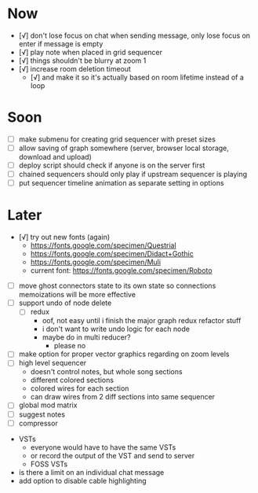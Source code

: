 # Now
- [√] don't lose focus on chat when sending message, only lose focus on enter if message is empty
- [√] play note when placed in grid sequencer
- [√] things shouldn't be blurry at zoom 1
- [√] increase room deletion timeout
	- [√] and make it so it's actually based on room lifetime instead of a loop
	
# Soon
- [ ] make submenu for creating grid sequencer with preset sizes
- [ ] allow saving of graph somewhere (server, browser local storage, download and upload)
- [ ] deploy script should check if anyone is on the server first
- [ ] chained sequencers should only play if upstream sequencer is playing
- [ ] put sequencer timeline animation as separate setting in options

# Later
- [√] try out new fonts (again)
	- https://fonts.google.com/specimen/Questrial
	- https://fonts.google.com/specimen/Didact+Gothic
	- https://fonts.google.com/specimen/Muli
	- current font: https://fonts.google.com/specimen/Roboto
- [ ] move ghost connectors state to its own state so connections memoizations will be more effective
- [ ] support undo of node delete
	- [ ] redux
		- oof, not easy until i finish the major graph redux refactor stuff
		- i don't want to write undo logic for each node
		- maybe do in multi reducer?
			- please no
- [ ] make option for proper vector graphics regarding on zoom levels
- [ ] high level sequencer
	- doesn't control notes, but whole song sections
	- different colored sections
	- colored wires for each section
	- can draw wires from 2 diff sections into same sequencer
- [ ] global mod matrix
- [ ] suggest notes
- [ ] compressor
- VSTs
	- everyone would have to have the same VSTs
	- or record the output of the VST and send to server
	- FOSS VSTs
- is there a limit on an individual chat message
- add option to disable cable highlighting
